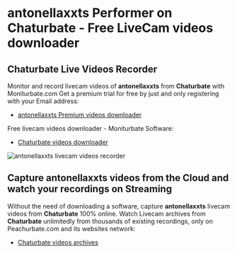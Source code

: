 # antonellaxxts Performer on Chaturbate - Free LiveCam videos downloader

## Chaturbate Live Videos Recorder

Monitor and record livecam videos of **antonellaxxts** from **Chaturbate** with Moniturbate.com
Get a premium trial for free by just and only registering with your Email address:
* [antonellaxxts Premium videos downloader](https://moniturbate.com/request-demo-licence-key.html)

Free livecam videos downloader - Moniturbate Software:
* [Chaturbate videos downloader](https://moniturbate.com/moniturbate-download-software.html)

![antonellaxxts livecam videos recorder](https://peachurnet.com/templates/moniturbate-software.png)


## Capture antonellaxxts videos from the Cloud and watch your recordings on Streaming

Without the need of downloading a software, capture **antonellaxxts** livecam videos from **Chaturbate** 100% online.
Watch Livecam archives from **Chaturbate** unlimitedly from thousands of existing recordings, only on Peachurbate.com and its websites network:
* [Chaturbate videos archives](https://peachurnet.com/)